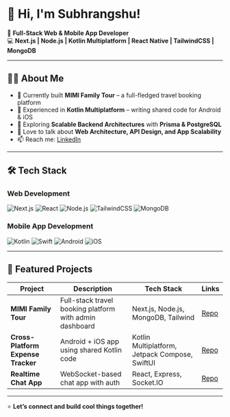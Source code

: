 # 👋 Hi, I'm Subhrangshu!

🚀 **Full-Stack Web & Mobile App Developer**  
💻 **Next.js | Node.js | Kotlin Multiplatform | React Native | TailwindCSS | MongoDB**  

---

## 👨‍💻 About Me  
- 🔭 Currently built **MIMI Family Tour** – a full-fledged travel booking platform  
- 📱 Experienced in **Kotlin Multiplatform** – writing shared code for Android & iOS  
- 🌱 Exploring **Scalable Backend Architectures** with **Prisma & PostgreSQL**  
- 💬 Love to talk about **Web Architecture, API Design, and App Scalability**  
- 📫 Reach me: [LinkedIn]([https://linkedin.com/in/your-profile](https://www.linkedin.com/in/subhrangshu-das-465206342))

---

## 🛠️ Tech Stack  
### **Web Development**
![Next.js](https://img.shields.io/badge/Next.js-black?style=flat-square&logo=nextdotjs)
![React](https://img.shields.io/badge/React-20232A?style=flat-square&logo=react&logoColor=61DAFB)
![Node.js](https://img.shields.io/badge/Node.js-43853D?style=flat-square&logo=node.js&logoColor=white)
![TailwindCSS](https://img.shields.io/badge/TailwindCSS-38B2AC?style=flat-square&logo=tailwind-css&logoColor=white)
![MongoDB](https://img.shields.io/badge/MongoDB-4EA94B?style=flat-square&logo=mongodb&logoColor=white)

### **Mobile App Development**
![Kotlin](https://img.shields.io/badge/Kotlin-0095D5?style=flat-square&logo=kotlin&logoColor=white)
![Swift](https://img.shields.io/badge/Swift-FA7343?style=flat-square&logo=swift&logoColor=white)
![Android](https://img.shields.io/badge/Android-3DDC84?style=flat-square&logo=android&logoColor=white)
![iOS](https://img.shields.io/badge/iOS-000000?style=flat-square&logo=apple&logoColor=white)

---

## 📌 Featured Projects  

| Project | Description | Tech Stack | Links |
|--------|-------------|-----------|-------|
| **MIMI Family Tour** | Full-stack travel booking platform with admin dashboard | Next.js, Node.js, MongoDB, Tailwind | [Repo]([https://github.com/subhrangshudas05/mimi-family-tour](https://github.com/subhrangshudas05/MMI-FAMILY-TOUR)) |
| **Cross-Platform Expense Tracker** | Android + iOS app using shared Kotlin code | Kotlin Multiplatform, Jetpack Compose, SwiftUI | [Repo](https://github.com/subhrangshudas05/expense-tracker) |
| **Realtime Chat App** | WebSocket-based chat app with auth | React, Express, Socket.IO | [Repo](https://github.com/subhrangshudas05/chat-app) |

---


⭐️ **Let’s connect and build cool things together!**
